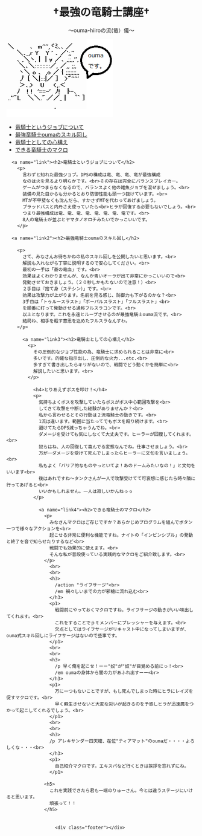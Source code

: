 <!DOCTYPE html>
<html>
  <head>
    <meta charset="utf-8">
    <title>最強の竜騎士</title>
    <link rel="stylesheet" href="stylesheet.css">
  </head>
  <body>
    <h1 class="title"><center>†最強の竜騎士講座†</center></h1>
    <p><center>～ouma-hiiroの流(竜）儀～</center></p>
    <img src="https://github.com/ouma-hiiro/ouma-hiiro.githab/blob/master/f40b7cff.png?raw=true">
    <ul>
      <a href="#link"><li>竜騎士というジョブについて</li></a>
      <a href="#link2"><li>最強竜騎士oumaのスキル回し</li></a>
      <a href="#link3"><li>竜騎士としての心構え</li></a>
      <a href="#link4"><li>できる竜騎士のマクロ</li></a>
    </ul>

      <a name="link"><h2>竜騎士というジョブについて</h2>
        <p>
          言わずと知れた最強ジョブ。DPSの構成は竜、竜、竜、竜が最強構成
          なのは火を見るより明らかです。<br>その存在は完全にバランスブレイカー。
          ゲームがつまらなくなるので、バランスよく他の雑魚ジョブを混ぜましょう。<br>
          装備の見た目からも分かるとおり防御性能も頭一つ抜けています。<br>
          MTが不甲斐なくも沈んだら、すかさずMTを代わってあげましょう。
          ブラッドバスと内丹さえ使っていたら<br>ヒラが回復する必要もないでしょう。<br>
          つまり最強構成は竜、竜、竜、竜、竜、竜、竜、竜です。<br>
          8人の竜騎士が並ぶとヤマタノオロチみたいでかっこいいです。
        </p>

      <a name="link2"><h2>最強竜騎士oumaのスキル回し</h2>

        <p>
          さて、みなさんお待ちかねの私のスキル回しを公開したいと思います。<br>
          解説も入れながら丁寧に説明するので安心してください。<br>
          最初の一手は「蒼の竜血」です。<br>
          効果はよくわかりませんが、なんか青いオーラが出て非常にかっこいいので<br>
          発動させておきましょう。（２０秒しかもたないので注意！）<br>
          ２手目は『捨て身（ステシン）」です。<br>
          効果は攻撃力が上がります。名前を見る感じ、防御力も下がるのかな？<br>
          3手目は「トゥルースラスト」「ボーパルスラスト」「フルスラスト」<br>
          を順番に打って発動させる通称フルスラコンです。<br>
          以上となります。これを永遠とループさせるのが最強竜騎士ouma流です。<br>
          結局ね、相手を殺す意思を込めたフルスラなんすわ。
        </p>

          <a name="link3"><h2>竜騎士としての心構え</h2>
            <p>
              その圧倒的なジョブ性能の為、竜騎士に求められることは非常に<br>
              多いです。的確な指示出し、圧倒的な火力...etc.<br>
              多すぎて書き出したらキリがないので、戦闘でどう動くかを簡単に<br>
              解説したいと思います。<br>
            </p>

              <h4>とりあえずボスを叩け！</h4>
              <p>
                気持ちよくボスを攻撃していたらボスがボス中心範囲攻撃を<br>
                してきて攻撃を中断した経験がありませんか？<br>
                私から言わせるとその行動は２流竜騎士の動きです。<br>
                1流は違います。範囲に当たってでもボスを殴り続けます。<br>
                避けてたらDPS減っちゃうんでね。<br>
                ダメージを受けても気にしなくて大丈夫です。ヒーラーが回復してくれます。<br>
                奴らはね、人の回復して喜んでる変態なんでね。仕事させましょう。<br>
                万が一ダメージを受けて死んでしまったらヒーラーに文句を言いましょう。<br>
                私もよく「バリア的なものやっといてよ！あのドームみたいなの！」と文句をいいます<br>
                後はあれですね～タンクさんが一人で攻撃受けてて可哀想に感じたら時々隣に行ってあげると<br>
                いいかもしれません。一人は寂しいかんねっっ
              </p>

                <a name="link4"><h2>できる竜騎士のマクロ</h2>
                  <p>
                    みなさんマクロはご存じですか？あらかじめプログラムを組んでボタン一つで様々なアクションを<br>
                    起こせる非常に便利な機能ですね。ナイトの「インビンシブル」の発動と終了を音で知らせたりするなど<br>
                    戦闘でも効果的に使えます。<br>
                    そんな私が普段使っている実践的なマクロをご紹介致します。<br>
                  </p>
                    <br>
                    <br>
                    <h3>
                      /action "ライフサージ"<br>
                      /em 禍々しいまでの力が邪槍に流れ込む<br>
                    </h3>
                    <p1>
                      戦闘前にやっておくマクロですね。ライフサージの動きがいい味出してくれます。<br>
                      これをすることでｐｔメンバーにプレッシャーを与えます。<br>
                      欠点としてはライフサージがリキャスト中になってしまいますが、ouma式スキル回しにライフサージはないので些事です。
                    </p1>
                    <br>
                    <br>
                    <h3>
                      /p 早く俺を起こせ！ーー"奴"が"奴"が目覚める前にっ！<br>
                      /em oumaの身体から闇の力があふれ出すーー<br>
                    </h3>
                    <p1>
                      万に一つもないことですが、もし死んでしまった時にヒラにレイズを促すマクロです。<br>
                      早く蘇生させないと大変な災いが起きるのを予感しヒラが迅速魔をつかって起こしてくれるでしょう。<br>
                    </p1>
                    <br>
                    <br>
                    <h3>
                    /p アレキサンダー四天槍、在位"ティアマット"のoumaだ・・・・よろしくな・・・<br>
                    </h3>
                    <p1>
                      自己紹介マクロです。エキスパなど行くときは挨拶を忘れずにね。
                    </p1>

                  <h5>
                    これを実践できたら君も一端のりゅーさん。今とは違うステージにいけると思います。
                    頑張って！！
                  </h5>


                      <div class="footer"></div>



  </body>

</html>
